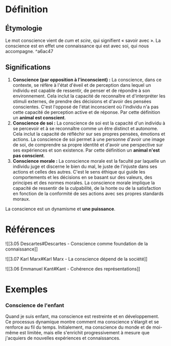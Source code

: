 # Définition

## Étymologie

Le mot conscience vient de *cum* et *scire*, qui signifient « savoir avec ». La conscience est en effet une connaissance qui est avec soi, qui nous accompagne. ^a6ac47

## Significations

1. **Conscience (par opposition à l'inconscient) :** La conscience, dans ce contexte, se réfère à l'état d'éveil et de perception dans lequel un individu est capable de ressentir, de penser et de répondre à son environnement. Cela inclut la capacité de reconnaître et d'interpréter les stimuli externes, de prendre des décisions et d'avoir des pensées conscientes. C'est l'opposé de l'état inconscient où l'individu n'a pas cette capacité de perception active et de réponse. Par cette définition un **animal est conscient**.
2. **Conscience de soi :** La conscience de soi est la capacité d'un individu à se percevoir et à se reconnaître comme un être distinct et autonome. Cela inclut la capacité de réfléchir sur ses propres pensées, émotions et actions. La conscience de soi permet à une personne d'avoir une image de soi, de comprendre sa propre identité et d'avoir une perspective sur ses expériences et son existence. Par cette définition un **animal n'est pas conscient**.
3. **Conscience morale :** La conscience morale est la faculté par laquelle un individu juge et discerne le bien du mal, le juste de l'injuste dans ses actions et celles des autres. C'est le sens éthique qui guide les comportements et les décisions en se basant sur des valeurs, des principes et des normes morales. La conscience morale implique la capacité de ressentir de la culpabilité, de la honte ou de la satisfaction en fonction de la conformité de ses actions avec ses propres standards moraux.

La conscience est un dynamisme et **une puissance**.

# Références

![[3.05 Descartes#Descartes - Conscience comme foundation de la connaissance]]

![[3.07 Karl Marx#Karl Marx - La conscience dépend de la société]]

![[3.06 Emmanuel Kant#Kant - Cohérence des représentations]]

# Exemples

### Conscience de l'enfant

Quand je suis enfant, ma conscience est restreinte et en développement. Ce processus dynamique montre comment ma conscience s'élargit et se renforce au fil du temps. Initialement, ma conscience du monde et de moi-même est limitée, mais elle s'enrichit progressivement à mesure que j'acquiers de nouvelles expériences et connaissances.
